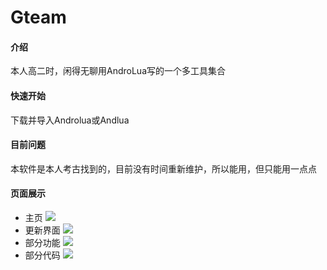 <!--
 * @Author: your name
 * @Date: 2022-02-18 23:32:23
 * @LastEditTime: 2022-02-19 00:01:03
 * @LastEditors: Please set LastEditors
 * @Description: 打开koroFileHeader查看配置 进行设置: https://github.com/OBKoro1/koro1FileHeader/wiki/%E9%85%8D%E7%BD%AE
 * @FilePath: \C_C_++c:\Users\Ytian\Desktop\开发环境\gteam\README.md
-->
# Gteam

#### 介绍
本人高二时，闲得无聊用AndroLua写的一个多工具集合

#### 快速开始
下载并导入Androlua或Andlua

#### 目前问题
本软件是本人考古找到的，目前没有时间重新维护，所以能用，但只能用一点点

#### 页面展示
* 主页
![](res/home.jpg)
* 更新界面
![](res/updata.jpg)
* 部分功能
![](res/zfb.jpg)
* 部分代码
![](res/code.jpg)